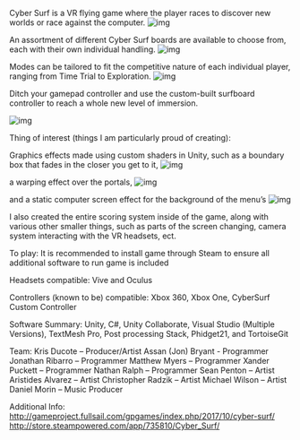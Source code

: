 Cyber Surf is a VR flying game where the player races to discover new worlds or race against the computer. 
![img](https://i.imgur.com/7Nn5dv3.png)








An assortment of different Cyber Surf boards are available to choose from, each with their own individual handling. 
![img](https://i.imgur.com/vgA8op4.jpg)




Modes can be tailored to fit the competitive nature of each individual player, ranging from Time Trial to Exploration. 
![img](https://i.imgur.com/tXwQ61u.jpg)







Ditch your gamepad controller and use the custom-built surfboard controller to reach a whole new level of immersion.

![img](https://i.imgur.com/OfaD3LM.png)






Thing of interest (things I am particularly proud of creating):


Graphics effects made using custom shaders in Unity,
such as a boundary box that fades in the closer you get to it,
![img](https://i.imgur.com/2KpsPeP.jpg)






a warping effect over the portals,
![img](https://i.imgur.com/Fxqna8Y.jpg)








and a static computer screen effect for the background of the menu’s
![img](https://i.imgur.com/tXwQ61u.jpg)







I also created the entire scoring system inside of the game, along with various other smaller things, such as parts of the screen changing, camera system interacting with the VR headsets, ect.







To play: It is recommended to install game through Steam to ensure all additional software to run game is included

Headsets compatible: Vive and Oculus

Controllers (known to be) compatible: Xbox 360, Xbox One, CyberSurf Custom Controller

Software Summary: Unity, C#, Unity Collaborate, Visual Studio (Multiple Versions), TextMesh Pro, Post processing Stack, Phidget21, and TortoiseGit

Team:
Kris Ducote – Producer/Artist
Assan (Jon) Bryant - Programmer
Jonathan Ribarro – Programmer
Matthew Myers – Programmer
Xander Puckett – Programmer
Nathan Ralph – Programmer
Sean Penton – Artist
Aristides Alvarez – Artist
Christopher Radzik – Artist
Michael Wilson – Artist
Daniel Morin – Music Producer

Additional Info:
http://gameproject.fullsail.com/gpgames/index.php/2017/10/cyber-surf/
http://store.steampowered.com/app/735810/Cyber_Surf/
